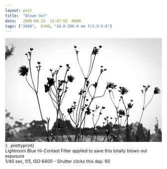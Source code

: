 ```yaml
---
layout: post
title:  "Blown Out"
date:   2008-08-25  11:47:53 -0600
tags: ["2008",  D300, "18.0-200.0 mm f/3.5-5.6"]
---
```

![:title](/images/2008/2008_0825_DSC_8357.jpg)
{: .prettyprint}  
Lightroom Blue Hi-Contast Filter applied to save this totally blown out exposure  
1/40 sec, f/5, ISO 6400 - Shutter clicks this day: 60
